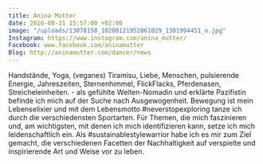 ```yaml
---
title: Anina Mutter
date: 2016-08-31 15:57:00 +02:00
image: "/uploads/13078158_10208121952861029_1301994451_o.jpg"
Instagram: https://www.instagram.com/anina_mutter/
Facebook: www.facebook.com/aninamutter
Blog: http://aninamutter.com/dancer/news
---
```


Handstände, Yoga, (veganes) Tiramisu, Liebe, Menschen, pulsierende Energie, Jahreszeiten, Sternenhimmel, FlickFlacks, Pferdenasen, Streicheleinheiten. - als gefühlte Welten-Nomadin und erklärte Pazifistin befinde ich mich auf der Suche nach Ausgewogenheit. Bewegung ist mein Lebenselixier und mit dem Lebensmotto #neverstopexploring tanze ich durch die verschiedensten Sportarten. Für Themen, die mich faszinieren und, am wichtigsten, mit denen ich mich identifizieren kann, setze ich mich leidenschaftlich ein. Als #sustainablestylewarrior habe ich es mir zum Ziel gemacht, die verschiedenen Facetten der Nachhaltigkeit auf verspielte und inspirierende Art und Weise vor zu leben. 